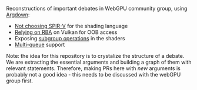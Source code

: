 Reconstructions of important debates in WebGPU community group, using [Argdown](https://argdown.org/):
- [Not choosing SPIR-V](https://kvark.github.io/webgpu-debate/SPIR-V.component.html) for the shading language
- [Relying on RBA](https://kvark.github.io/webgpu-debate/RBA.component.html) on Vulkan for OOB access
- Exposing [subgroup operations](https://kvark.github.io/webgpu-debate/SubgroupOps.component.html) in the shaders
- [Multi-queue](https://kvark.github.io/webgpu-debate/MultiQueue.component.html) support

Note: the idea for this repository is to crystalize the structure of a debate. We are extracting the essential arguments and building a graph of them with relevant statements. Therefore, making PRs here with *new* arguments is probably not a good idea - this needs to be discussed with the webGPU group first.
